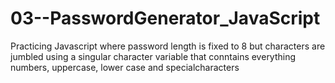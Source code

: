 # 03--PasswordGenerator_JavaScript
Practicing Javascript where password length is fixed to 8 but characters are jumbled using a singular character variable that conntains everything numbers, uppercase, lower case and specialcharacters